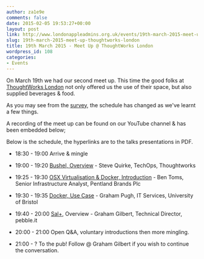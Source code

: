 ```yaml
---
author: za1e9e
comments: false
date: 2015-02-05 19:53:27+00:00
layout: post
link: http://www.londonappleadmins.org.uk/events/19th-march-2015-meet-up-thoughtworks-london/
slug: 19th-march-2015-meet-up-thoughtworks-london
title: 19th March 2015 - Meet Up @ ThoughtWorks London
wordpress_id: 108
categories:
- Events
---
```


On March 19th we had our second meet up. This time the good folks at [ThoughtWorks London](http://www.thoughtworks.com) not only offered us the use of their space, but also supplied beverages & food.

As you may see from the [survey](https://www.surveymonkey.com/results/SM-V839MFNL/), the schedule has changed as we've learnt a few things.

A recording of the meet up can be found on our YouTube channel & has been embedded below;



Below is the schedule, the hyperlinks are to the talks presentations in PDF.



	
  * 18:30 - 19:00 Arrive & mingle

	
  * 19:00 - 19:20 [Bushel, Overview](http://www.londonappleadmins.org.uk/wp-content/uploads/2015/02/Bushel-london-Mac-Admins.pdf) - Steve Quirke, TechOps, Thoughtworks

	
  * 19:25 - 19:30 [OSX Virtualisation & Docker, Introduction](http://www.londonappleadmins.org.uk/wp-content/uploads/2015/02/LondonAppleAdmins190315.pdf) - Ben Toms, Senior Infrastructure Analyst, Pentland Brands Plc

	
  * 19:30 - 19:35 [Docker, Use Case](http://www.londonappleadmins.org.uk/wp-content/uploads/2015/02/LAA-Docker-Graham-Pugh.pdf) - Graham Pugh, IT Services, University of Bristol

	
  * 19:40 - 20:00 [Sal+](http://www.londonappleadmins.org.uk/wp-content/uploads/2015/02/Sal-.pdf), Overview - Graham Gilbert, Technical Director, pebble.it

	
  * 20:00 - 21:00 Open Q&A, voluntary introductions then more mingling.

	
  * 21:00 - ? To the pub! Follow @ Graham Gilbert if you wish to continue the conversation.



